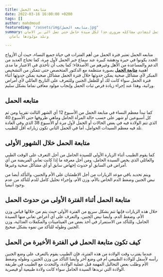```yaml
---
title: متابعه الحمل
date: 2022-03-16 16:00:00 +0200
tags: []
author: mahdmoud
featuredimg: "/assets/img/متابعه الحمل.jpg"
summary: متابعه الحمل لتفادي مشاكله ضروري جدا لكل سيدة حامل حتي تصل الي بر الامان
  وتلد مولودها بأمان

---
```

متابعه الحمل تعتبر فترة الحمل من أهم الفترات في حياة جميع النساء، حيث أن الأزواج الجدد يكونوا في حيرة ودهشة كبيرة عند سماع خبر الحمل لأول مرة، كما تحتاج العديد من الدعم والمساعدة من الأهل وغيرهم من الأصدقاء؛ كما يجب أن تأخذي في الاعتبار ما مدى أهمية [**متابعة الحمل**](https://dr-tarekalazizi.com/%D9%85%D8%AA%D8%A7%D8%A8%D8%B9%D9%87-%D8%A7%D9%84%D8%AD%D9%85%D9%84/) بصورة منتظمة مع الدكتور المتخصص حتى تتمكن من التشخيص المبكر لأي مشاكل صحية يمكن حدوثها خلال فترة الحمل مشاكل صحية يمكن حدوثها أثناء فترة الحمل سواء كانت لك أو للطفل الجنين وللتعرف على التاريخ العائلي لأي أمراض وراثية، وهذا عند إجراء زيادة فرص ثبات الحمل وإنجاب مولود معافى تماما بشكل سليم.

## متابعه الحمل

كما تبدأ معظم النساء في متابعة الحمل من الأسبوع 12 أي الشهر الثالث تقريبا ومن ثم كل أسبوعين أو شهر على حسب حالة المرأة الحامل وماهي ظروفها حتى الأسبوع 40 الذي تتم الولادة فيه في بعض الحالات أو الحمل لأول مرة أو الأسبوع 38 الذي وفي العادة تلد فيه معظم السيدات الحوامل، أما في الحمل الثاني تكون زياراته أقل للطبيب.

## متابعة الحمل خلال الشهور الأولى

كما يقوم الطبيب أثناء الزيارة الأولى للسيدة الحامل من أجل التعرف على الوقت الطبي والعائلي الذي يخص السيدة الحامل، ومن أجل معرفة ما إذا كانت تعاني المريضة من أي أمراض في السابق أو حدوث إجهاض سابق أو أي مشاكل صحية وغيرها.

ويتم تحديد باقي موعد الزيارات من أجل الاطمئنان على الأم والجنين، والتأكد أيضا من نبض الجنين وضغط الدم الخاص بالأم، وزن الأم، وإجراء تحليل كامل للدم للتأكد من عدم وجود أنيميا.

## متابعة الحمل أثناء الفترة الأولى من حدوث الحمل

خلال هذه الزيارات فإنها تتم بشكل سريع من الفترة الأولى حيث يتم من خلالها قياس وزن الأم، وضغط الدم، وأيضا نبض الجنين، والتعرف على أي أعراض تعاني منها السيدة الحامل، وللتأكد من الاستمرار في أخذ بعض من الفيتامينات والمكملات الغذائية، وزن الجنين وطوله للتأكد من نموه بشكل صحيح.

## كيف تكون متابعة الحمل في الفترة الأخيرة من الحمل

عندما يقترب وقت الولادة من هذه الفترة، فإن الطبيب يقوم بالتعرف على وضع الجنين رأسه لأسفل للولادة الطبيعي أم في وضع آخر وأيضا التأكد من وزن الجنين، وطوله وضغط الأم وطلب بعض التحاليل المهمة قبل عملية الولادة، والتحدث مع الطبيب في طريقة الولادة التي تريدها السيدة الحامل سواء كانت ولادة طبيعية أو قيصرية.